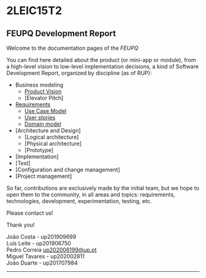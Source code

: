 # 2LEIC15T2

## FEUPQ Development Report

Welcome to the documentation pages of the _FEUPQ_

You can find here detailed about the product (or mini-app or module), from a high-level vision to low-level implementation decisions, a kind of Software Development Report, organized by discipline (as of RUP): 

* Business modeling 
  * [Product Vision](https://github.com/LEIC-ES-2021-22/2LEIC15T2/blob/2f0f802fd14b81715400484d14595271cd8e5e16/docs/ProductVision.md)
  * [Elevator Pitch]
* [Requirements](https://github.com/LEIC-ES-2021-22/2LEIC15T2/blob/2f0f802fd14b81715400484d14595271cd8e5e16/docs/requirements.md)
  * [Use Case Model](https://github.com/LEIC-ES-2021-22/2LEIC15T2/blob/2f0f802fd14b81715400484d14595271cd8e5e16/docs/requirements.md)
  * [User stories](https://github.com/LEIC-ES-2021-22/2LEIC15T2/blob/2f0f802fd14b81715400484d14595271cd8e5e16/docs/requirements.md)
  * [Domain model](https://github.com/LEIC-ES-2021-22/2LEIC15T2/blob/2f0f802fd14b81715400484d14595271cd8e5e16/docs/requirements.md)
* [Architecture and Design]
  * [Logical architecture]
  * [Physical architecture]
  * [Prototype]
* [Implementation]
* [Test]
* [Configuration and change management]
* [Project management]

So far, contributions are exclusively made by the initial team, but we hope to open them to the community, in all areas and topics: requirements, technologies, development, experimentation, testing, etc.

Please contact us! 

Thank you!

João Costa - up201909699<br>
Luís Leite - up201906750<br>
Pedro Correia up202006199@up.pt<br>
Miguel Tavares  - up202002811<br>
João Duarte - up201707984<br>

---
